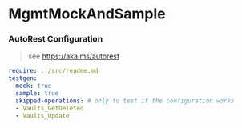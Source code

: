 # MgmtMockAndSample

### AutoRest Configuration
> see https://aka.ms/autorest

``` yaml
require: ../src/readme.md
testgen:
  mock: true
  sample: true
  skipped-operations: # only to test if the configuration works
  - Vaults_GetDeleted
  - Vaults_Update
```
